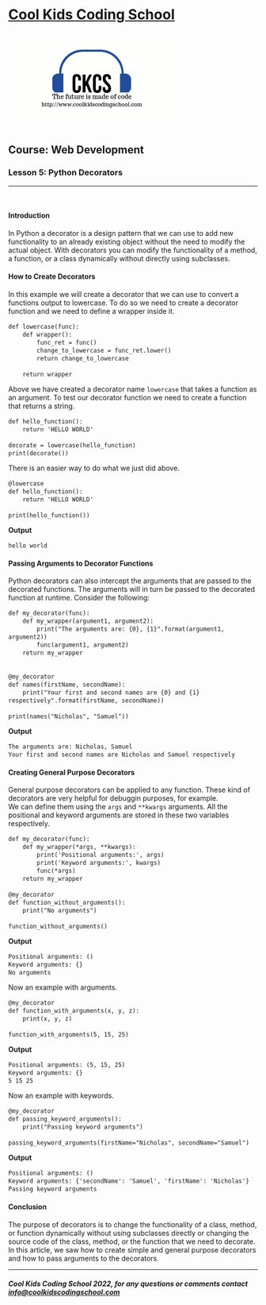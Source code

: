 # [Cool Kids Coding School](https://www,coolkidscodingschool.com)
![CKCS logo >](./images/ckcslogo.png)
</br>

## Course: **Web Development**

### Lesson 5: **Python Decorators**

---
</br>

#### **Introduction**
In Python a decorator is a design pattern that we can use to add new functionality to an already existing object without the need to modify the actual object.  With decorators you can modify the functionality of a method, a function, or a class dynamically without directly using subclasses.  

#### **How to Create Decorators**
In this example we will create a decorator that we can use to convert a functions output to lowercase.  To do so we need to create a decorator function and we need to define a wrapper inside it.

    def lowercase(func):
        def wrapper():
            func_ret = func()
            change_to_lowercase = func_ret.lower()
            return change_to_lowercase

        return wrapper

Above we have created a decorator name `lowercase` that takes a function as an argument.  To test our decorator function we need to create a function that returns a string.

    def hello_function():
        return 'HELLO WORLD'

    decorate = lowercase(hello_function)
    print(decorate())

There is an easier way to do what we just did above.

    @lowercase
    def hello_function():
        return 'HELLO WORLD'

    print(hello_function())

**Output**

    hello world

#### **Passing Arguments to Decorator Functions**

Python decorators can also intercept the arguments that are passed to the decorated functions.  The arguments will in turn be passed to the decorated function at runtime.  Consider the following:

    def my_decorator(func):
        def my_wrapper(argument1, argument2):
            print("The arguments are: {0}, {1}".format(argument1, argument2))
            func(argument1, argument2)
        return my_wrapper


    @my_decorator
    def names(firstName, secondName):
        print("Your first and second names are {0} and {1} respectively".format(firstName, secondName))

    print(names("Nicholas", "Samuel"))

**Output**

    The arguments are: Nicholas, Samuel
    Your first and second names are Nicholas and Samuel respectively

#### **Creating General Purpose Decorators**

General purpose decorators can be applied to any function.  These kind of decorators are very helpful for debuggin purposes, for example.  
We can define them using the `args` and `**kwargs` arguments.  All the positional and keyword arguments are stored in these two variables respectively.  

    def my_decorator(func):
        def my_wrapper(*args, **kwargs):
            print('Positional arguments:', args)
            print('Keyword arguments:', kwargs)
            func(*args)
        return my_wrapper

    @my_decorator
    def function_without_arguments():
        print("No arguments")

    function_without_arguments()

**Output**

    Positional arguments: ()
    Keyword arguments: {}
    No arguments

Now an example with arguments.

    @my_decorator
    def function_with_arguments(x, y, z):
        print(x, y, z)

    function_with_arguments(5, 15, 25)

**Output**

    Positional arguments: (5, 15, 25)
    Keyword arguments: {}
    5 15 25

Now an example with keywords.

    @my_decorator
    def passing_keyword_arguments():
        print("Passing keyword arguments")

    passing_keyword_arguments(firstName="Nicholas", secondName="Samuel")

**Output**

    Positional arguments: ()
    Keyword arguments: {'secondName': 'Samuel', 'firstName': 'Nicholas'}
    Passing keyword arguments

#### **Conclusion**

The purpose of decorators is to change the functionality of a class, method, or function dynamically without using subclasses directly or changing the source code of the class, method, or the function that we need to decorate. In this article, we saw how to create simple and general purpose decorators and how to pass arguments to the decorators.

---

##### **Cool Kids Coding School 2022, for any questions or comments contact info@coolkidscodingschool.com**
